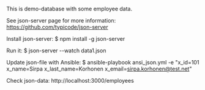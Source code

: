 
This is demo-database with some employee data.

See json-server page for more information:
 https://github.com/typicode/json-server


Install json-server:
 $ npm install -g json-server


Run it:
 $ json-server --watch data1.json


Update json-file with Ansible:
 $ ansible-playbook ansi_json.yml -e "x_id=101 x_name=Sirpa x_last_name=Korhonen x_email=sirpa.korhonen@test.net"


Check json-data:
 http://localhost:3000/employees

